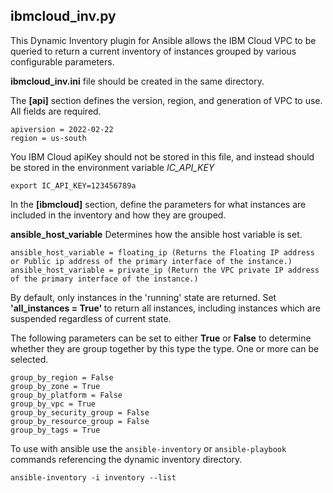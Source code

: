 ## ibmcloud_inv.py
This Dynamic Inventory plugin for Ansible allows the IBM Cloud VPC to be queried to return a current
inventory of instances grouped by various configurable parameters.

<b>ibmcloud_inv.ini</b> file should be created in the same directory.

The <b>[api]</b> section defines the version, region, and generation of VPC to use.  All fields are required.
```
apiversion = 2022-02-22
region = us-south
```

You IBM Cloud apiKey should not be stored in this file, and instead should be stored in the environment variable *IC_API_KEY*

```
export IC_API_KEY=123456789a
```

In the <b>[ibmcloud]</b> section, define the parameters for what instances are included in the inventory and how they are grouped.

<b>ansible_host_variable</b> Determines how the ansible host variable is set.
```
ansible_host_variable = floating_ip (Returns the Floating IP address or Public ip address of the primary interface of the instance.)
ansible_host_variable = private_ip (Return the VPC private IP address of the primary interface of the instance.)
```

By default, only instances in the 'running' state are returned. Set <b>'all_instances = True' </b> to return all instances,
 including instances which are suspended regardless of current state.

The following parameters can be set to either <b>True</b> or <b>False</b> to determine whether they are group together by this type the type.   One
or more can be selected.

```
group_by_region = False
group_by_zone = True
group_by_platform = False
group_by_vpc = True
group_by_security_group = False
group_by_resource_group = False
group_by_tags = True
```

To use with ansible use the `ansible-inventory` or `ansible-playbook` commands referencing the dynamic inventory directory.

```
ansible-inventory -i inventory --list
```

